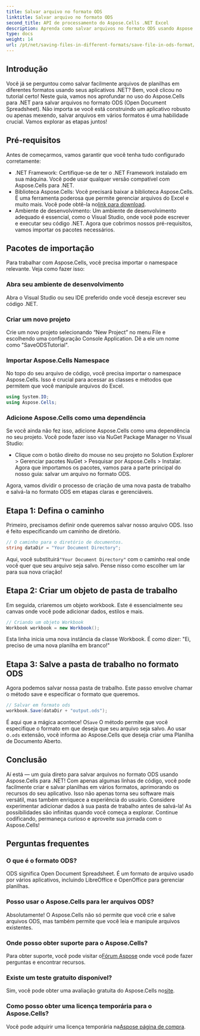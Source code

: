 ```yaml
---
title: Salvar arquivo no formato ODS
linktitle: Salvar arquivo no formato ODS
second_title: API de processamento do Aspose.Cells .NET Excel
description: Aprenda como salvar arquivos no formato ODS usando Aspose.Cells for .NET neste guia abrangente. Instruções passo a passo e mais.
type: docs
weight: 14
url: /pt/net/saving-files-in-different-formats/save-file-in-ods-format/
---
```

## Introdução
Você já se perguntou como salvar facilmente arquivos de planilhas em diferentes formatos usando seus aplicativos .NET? Bem, você clicou no tutorial certo! Neste guia, vamos nos aprofundar no uso do Aspose.Cells para .NET para salvar arquivos no formato ODS (Open Document Spreadsheet). Não importa se você está construindo um aplicativo robusto ou apenas mexendo, salvar arquivos em vários formatos é uma habilidade crucial. Vamos explorar as etapas juntos!
## Pré-requisitos
Antes de começarmos, vamos garantir que você tenha tudo configurado corretamente:
- .NET Framework: Certifique-se de ter o .NET Framework instalado em sua máquina. Você pode usar qualquer versão compatível com Aspose.Cells para .NET.
- Biblioteca Aspose.Cells: Você precisará baixar a biblioteca Aspose.Cells. É uma ferramenta poderosa que permite gerenciar arquivos do Excel e muito mais. Você pode obtê-la no[link para download](https://releases.aspose.com/cells/net/).
- Ambiente de desenvolvimento: Um ambiente de desenvolvimento adequado é essencial, como o Visual Studio, onde você pode escrever e executar seu código .NET.
Agora que cobrimos nossos pré-requisitos, vamos importar os pacotes necessários.
## Pacotes de importação
Para trabalhar com Aspose.Cells, você precisa importar o namespace relevante. Veja como fazer isso:
### Abra seu ambiente de desenvolvimento
Abra o Visual Studio ou seu IDE preferido onde você deseja escrever seu código .NET.
### Criar um novo projeto
Crie um novo projeto selecionando “New Project” no menu File e escolhendo uma configuração Console Application. Dê a ele um nome como "SaveODSTutorial".
### Importar Aspose.Cells Namespace
No topo do seu arquivo de código, você precisa importar o namespace Aspose.Cells. Isso é crucial para acessar as classes e métodos que permitem que você manipule arquivos do Excel.
```csharp
using System.IO;
using Aspose.Cells;
```
### Adicione Aspose.Cells como uma dependência
Se você ainda não fez isso, adicione Aspose.Cells como uma dependência no seu projeto. Você pode fazer isso via NuGet Package Manager no Visual Studio:
- Clique com o botão direito do mouse no seu projeto no Solution Explorer > Gerenciar pacotes NuGet > Pesquisar por Aspose.Cells > Instalar.
Agora que importamos os pacotes, vamos para a parte principal do nosso guia: salvar um arquivo no formato ODS.

Agora, vamos dividir o processo de criação de uma nova pasta de trabalho e salvá-la no formato ODS em etapas claras e gerenciáveis.
## Etapa 1: Defina o caminho
Primeiro, precisamos definir onde queremos salvar nosso arquivo ODS. Isso é feito especificando um caminho de diretório.
```csharp
// O caminho para o diretório de documentos.
string dataDir = "Your Document Directory";
```
 Aqui, você substituirá`"Your Document Directory"` com o caminho real onde você quer que seu arquivo seja salvo. Pense nisso como escolher um lar para sua nova criação!
## Etapa 2: Criar um objeto de pasta de trabalho
Em seguida, criaremos um objeto workbook. Este é essencialmente seu canvas onde você pode adicionar dados, estilos e mais.
```csharp
// Criando um objeto Workbook
Workbook workbook = new Workbook();
```
Esta linha inicia uma nova instância da classe Workbook. É como dizer: "Ei, preciso de uma nova planilha em branco!" 
## Etapa 3: Salve a pasta de trabalho no formato ODS
Agora podemos salvar nossa pasta de trabalho. Este passo envolve chamar o método save e especificar o formato que queremos.
```csharp
// Salvar em formato ods
workbook.Save(dataDir + "output.ods");
```
 É aqui que a mágica acontece! O`Save` O método permite que você especifique o formato em que deseja que seu arquivo seja salvo. Ao usar o`.ods` extensão, você informa ao Aspose.Cells que deseja criar uma Planilha de Documento Aberto.

## Conclusão
Aí está — um guia direto para salvar arquivos no formato ODS usando Aspose.Cells para .NET! Com apenas algumas linhas de código, você pode facilmente criar e salvar planilhas em vários formatos, aprimorando os recursos do seu aplicativo. Isso não apenas torna seu software mais versátil, mas também enriquece a experiência do usuário.
Considere experimentar adicionar dados à sua pasta de trabalho antes de salvá-la! As possibilidades são infinitas quando você começa a explorar. Continue codificando, permaneça curioso e aproveite sua jornada com o Aspose.Cells!
## Perguntas frequentes
### O que é o formato ODS?  
ODS significa Open Document Spreadsheet. É um formato de arquivo usado por vários aplicativos, incluindo LibreOffice e OpenOffice para gerenciar planilhas.
### Posso usar o Aspose.Cells para ler arquivos ODS?  
Absolutamente! O Aspose.Cells não só permite que você crie e salve arquivos ODS, mas também permite que você leia e manipule arquivos existentes.
### Onde posso obter suporte para o Aspose.Cells?  
 Para obter suporte, você pode visitar o[Fórum Aspose](https://forum.aspose.com/c/cells/9) onde você pode fazer perguntas e encontrar recursos.
### Existe um teste gratuito disponível?  
 Sim, você pode obter uma avaliação gratuita do Aspose.Cells no[site](https://releases.aspose.com/).
### Como posso obter uma licença temporária para o Aspose.Cells?  
 Você pode adquirir uma licença temporária na[Aspose página de compra](https://purchase.aspose.com/temporary-license/).